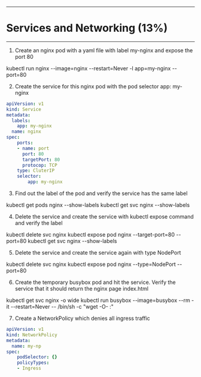----------------------------
# Services and Networking (13%)
----------------------------

1. Create an nginx pod with a yaml file with label my-nginx and expose the port 80

kubectl run nginx --image=nginx --restart=Never -l app=my-nginx --port=80

2. Create the service for this nginx pod with the pod selector app: my-nginx

```yaml
apiVersion: v1
kind: Service
metadata:
  labels:
    app: my-nginx
  name: nginx
spec:
    ports:
    - name: port
      port: 80
      targetPort: 80
      protocop: TCP
    type: CluterIP
    selector:
        app: my-nginx
```

3. Find out the label of the pod and verify the service has the same label

kubectl get pods nginx --show-labels
kubectl get svc nginx --show-labels

4. Delete the service and create the service with kubectl expose command and verify the label

kubectl delete svc nginx
kubectl expose pod nginx --target-port=80 --port=80
kubectl get svc nginx --show-labels

5. Delete the service and create the service again with type NodePort

kubectl delete svc nginx
kubectl expose pod nginx --type=NodePort --port=80

6. Create the temporary busybox pod and hit the service. Verify the service that it should return the nginx page index.html

kubectl get svc nginx -o wide
kubectl run busybox --image=busybox --rm -it --restart=Never -- /bin/sh -c "wget -O- <svc-ip>:<svc-port>"

7. Create a NetworkPolicy which denies all ingress traffic

```yaml
apiVersion: v1
kind: NetworkPolicy
metadata:
  name: my-np
spec:
    podSelector: {}
    policyTypes:
    - Ingress
```